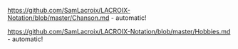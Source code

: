 https://github.com/SamLacroix/LACROIX-Notation/blob/master/Chanson.md - automatic!

https://github.com/SamLacroix/LACROIX-Notation/blob/master/Hobbies.md - automatic!
